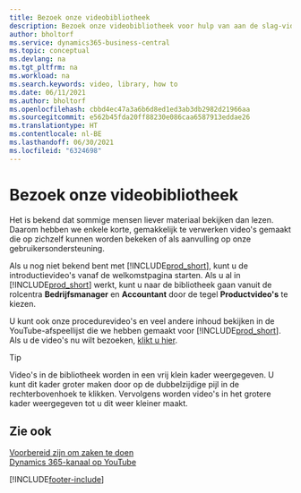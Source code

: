 ```yaml
---
title: Bezoek onze videobibliotheek
description: Bezoek onze videobibliotheek voor hulp van aan de slag-video's die veelvoorkomende proceduretaken illustreren tot productvideo's over het onderwerp.
author: bholtorf
ms.service: dynamics365-business-central
ms.topic: conceptual
ms.devlang: na
ms.tgt_pltfrm: na
ms.workload: na
ms.search.keywords: video, library, how to
ms.date: 06/11/2021
ms.author: bholtorf
ms.openlocfilehash: cbbd4ec47a3a6b6d8ed1ed3ab3db2982d21966aa
ms.sourcegitcommit: e562b45fda20ff88230e086caa6587913eddae26
ms.translationtype: HT
ms.contentlocale: nl-BE
ms.lasthandoff: 06/30/2021
ms.locfileid: "6324698"
---
```

# <a name="visit-our-video-library"></a>Bezoek onze videobibliotheek

Het is bekend dat sommige mensen liever materiaal bekijken dan lezen. Daarom hebben we enkele korte, gemakkelijk te verwerken video's gemaakt die op zichzelf kunnen worden bekeken of als aanvulling op onze gebruikersondersteuning.  

Als u nog niet bekend bent met [!INCLUDE[prod_short](includes/prod_short.md)], kunt u de introductievideo's vanaf de welkomstpagina starten. Als u al in [!INCLUDE[prod_short](includes/prod_short.md)] werkt, kunt u naar de bibliotheek gaan vanuit de rolcentra **Bedrijfsmanager** en **Accountant** door de tegel **Productvideo's** te kiezen.  

U kunt ook onze procedurevideo's en veel andere inhoud bekijken in de YouTube-afspeellijst die we hebben gemaakt voor [!INCLUDE[prod_short](includes/prod_short.md)]. Als u de video's nu wilt bezoeken, [klikt u hier](https://go.microsoft.com/fwlink/?linkid=851533).

> [!Tip]  
> Video's in de bibliotheek worden in een vrij klein kader weergegeven. U kunt dit kader groter maken door op de dubbelzijdige pijl in de rechterbovenhoek te klikken. Vervolgens worden video's in het grotere kader weergegeven tot u dit weer kleiner maakt.

## <a name="see-also"></a>Zie ook

[Voorbereid zijn om zaken te doen](ui-get-ready-business.md)  
[Dynamics 365-kanaal op YouTube](https://www.youtube.com/channel/UCJGCg4rB3QSs8y_1FquelBQ)  


[!INCLUDE[footer-include](includes/footer-banner.md)]